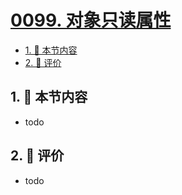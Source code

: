 # [0099. 对象只读属性](https://github.com/tnotesjs/TNotes.typescript/tree/main/notes/0099.%20%E5%AF%B9%E8%B1%A1%E5%8F%AA%E8%AF%BB%E5%B1%9E%E6%80%A7)

<!-- region:toc -->

- [1. 🎯 本节内容](#1--本节内容)
- [2. 🫧 评价](#2--评价)

<!-- endregion:toc -->

## 1. 🎯 本节内容

- todo

## 2. 🫧 评价

- todo

